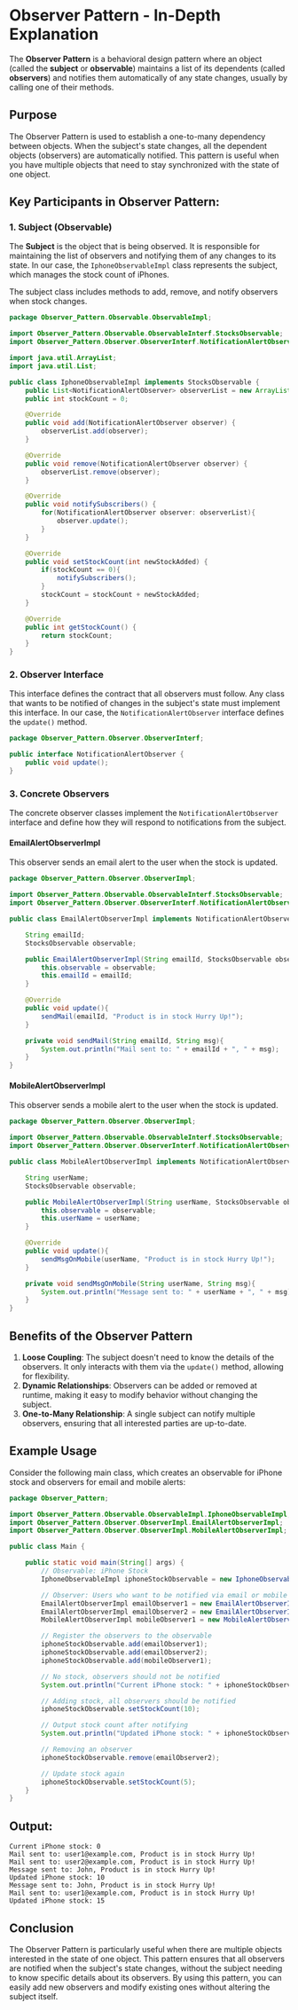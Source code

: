 
# Observer Pattern - In-Depth Explanation

The **Observer Pattern** is a behavioral design pattern where an object (called the **subject** or **observable**) maintains a list of its dependents (called **observers**) and notifies them automatically of any state changes, usually by calling one of their methods.

## Purpose
The Observer Pattern is used to establish a one-to-many dependency between objects. When the subject's state changes, all the dependent objects (observers) are automatically notified. This pattern is useful when you have multiple objects that need to stay synchronized with the state of one object.

## Key Participants in Observer Pattern:

### 1. Subject (Observable)
The **Subject** is the object that is being observed. It is responsible for maintaining the list of observers and notifying them of any changes to its state. In our case, the `IphoneObservableImpl` class represents the subject, which manages the stock count of iPhones.

The subject class includes methods to add, remove, and notify observers when stock changes.

```java
package Observer_Pattern.Observable.ObservableImpl;

import Observer_Pattern.Observable.ObservableInterf.StocksObservable;
import Observer_Pattern.Observer.ObserverInterf.NotificationAlertObserver;

import java.util.ArrayList;
import java.util.List;

public class IphoneObservableImpl implements StocksObservable {
    public List<NotificationAlertObserver> observerList = new ArrayList<>();
    public int stockCount = 0;

    @Override
    public void add(NotificationAlertObserver observer) {
        observerList.add(observer);
    }

    @Override
    public void remove(NotificationAlertObserver observer) {
        observerList.remove(observer);
    }

    @Override
    public void notifySubscribers() {
        for(NotificationAlertObserver observer: observerList){
            observer.update();
        }
    }

    @Override
    public void setStockCount(int newStockAdded) {
        if(stockCount == 0){
            notifySubscribers();
        }
        stockCount = stockCount + newStockAdded;
    }

    @Override
    public int getStockCount() {
        return stockCount;
    }
}
```

### 2. Observer Interface
This interface defines the contract that all observers must follow. Any class that wants to be notified of changes in the subject's state must implement this interface. In our case, the `NotificationAlertObserver` interface defines the `update()` method.

```java
package Observer_Pattern.Observer.ObserverInterf;

public interface NotificationAlertObserver {
    public void update();
}
```

### 3. Concrete Observers
The concrete observer classes implement the `NotificationAlertObserver` interface and define how they will respond to notifications from the subject.

#### EmailAlertObserverImpl
This observer sends an email alert to the user when the stock is updated.

```java
package Observer_Pattern.Observer.ObserverImpl;

import Observer_Pattern.Observable.ObservableInterf.StocksObservable;
import Observer_Pattern.Observer.ObserverInterf.NotificationAlertObserver;

public class EmailAlertObserverImpl implements NotificationAlertObserver {

    String emailId;
    StocksObservable observable;

    public EmailAlertObserverImpl(String emailId, StocksObservable observable){
        this.observable = observable;
        this.emailId = emailId;
    }

    @Override
    public void update(){
        sendMail(emailId, "Product is in stock Hurry Up!");
    }

    private void sendMail(String emailId, String msg){
        System.out.println("Mail sent to: " + emailId + ", " + msg);
    }
}
```

#### MobileAlertObserverImpl
This observer sends a mobile alert to the user when the stock is updated.

```java
package Observer_Pattern.Observer.ObserverImpl;

import Observer_Pattern.Observable.ObservableInterf.StocksObservable;
import Observer_Pattern.Observer.ObserverInterf.NotificationAlertObserver;

public class MobileAlertObserverImpl implements NotificationAlertObserver {

    String userName;
    StocksObservable observable;

    public MobileAlertObserverImpl(String userName, StocksObservable observable){
        this.observable = observable;
        this.userName = userName;
    }

    @Override
    public void update(){
        sendMsgOnMobile(userName, "Product is in stock Hurry Up!");
    }

    private void sendMsgOnMobile(String userName, String msg){
        System.out.println("Message sent to: " + userName + ", " + msg);
    }
}
```

## Benefits of the Observer Pattern
1. **Loose Coupling**: The subject doesn't need to know the details of the observers. It only interacts with them via the `update()` method, allowing for flexibility.
2. **Dynamic Relationships**: Observers can be added or removed at runtime, making it easy to modify behavior without changing the subject.
3. **One-to-Many Relationship**: A single subject can notify multiple observers, ensuring that all interested parties are up-to-date.

## Example Usage
Consider the following main class, which creates an observable for iPhone stock and observers for email and mobile alerts:

```java
package Observer_Pattern;

import Observer_Pattern.Observable.ObservableImpl.IphoneObservableImpl;
import Observer_Pattern.Observer.ObserverImpl.EmailAlertObserverImpl;
import Observer_Pattern.Observer.ObserverImpl.MobileAlertObserverImpl;

public class Main {

    public static void main(String[] args) {
        // Observable: iPhone Stock
        IphoneObservableImpl iphoneStockObservable = new IphoneObservableImpl();

        // Observer: Users who want to be notified via email or mobile
        EmailAlertObserverImpl emailObserver1 = new EmailAlertObserverImpl("user1@example.com", iphoneStockObservable);
        EmailAlertObserverImpl emailObserver2 = new EmailAlertObserverImpl("user2@example.com", iphoneStockObservable);
        MobileAlertObserverImpl mobileObserver1 = new MobileAlertObserverImpl("John", iphoneStockObservable);

        // Register the observers to the observable
        iphoneStockObservable.add(emailObserver1);
        iphoneStockObservable.add(emailObserver2);
        iphoneStockObservable.add(mobileObserver1);

        // No stock, observers should not be notified
        System.out.println("Current iPhone stock: " + iphoneStockObservable.getStockCount());

        // Adding stock, all observers should be notified
        iphoneStockObservable.setStockCount(10);

        // Output stock count after notifying
        System.out.println("Updated iPhone stock: " + iphoneStockObservable.getStockCount());

        // Removing an observer
        iphoneStockObservable.remove(emailObserver2);

        // Update stock again
        iphoneStockObservable.setStockCount(5);
    }
}
```

## Output:
```
Current iPhone stock: 0
Mail sent to: user1@example.com, Product is in stock Hurry Up!
Mail sent to: user2@example.com, Product is in stock Hurry Up!
Message sent to: John, Product is in stock Hurry Up!
Updated iPhone stock: 10
Message sent to: John, Product is in stock Hurry Up!
Mail sent to: user1@example.com, Product is in stock Hurry Up!
Updated iPhone stock: 15
```

## Conclusion
The Observer Pattern is particularly useful when there are multiple objects interested in the state of one object. This pattern ensures that all observers are notified when the subject's state changes, without the subject needing to know specific details about its observers. By using this pattern, you can easily add new observers and modify existing ones without altering the subject itself.
